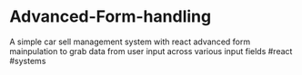 # Advanced-Form-handling
A simple car sell management system with react advanced form mainpulation to grab data from user input across various input fields
#react 
#systems
